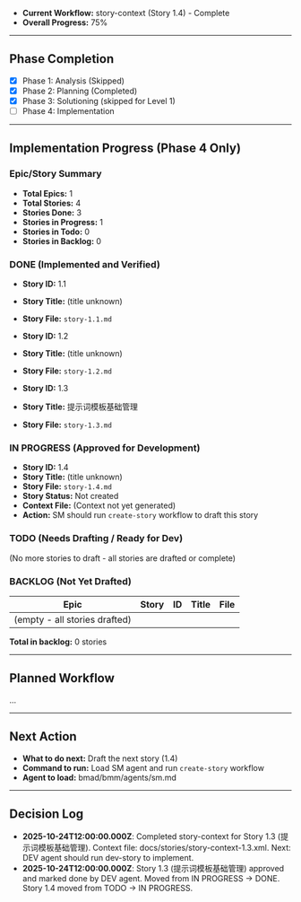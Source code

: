 - **Current Workflow:** story-context (Story 1.4) - Complete
- **Overall Progress:** 75%

---

## Phase Completion

- [x] Phase 1: Analysis (Skipped)
- [x] Phase 2: Planning (Completed)
- [x] Phase 3: Solutioning (skipped for Level 1)
- [ ] Phase 4: Implementation

---

## Implementation Progress (Phase 4 Only)

### Epic/Story Summary
- **Total Epics:** 1
- **Total Stories:** 4
- **Stories Done:** 3
- **Stories in Progress:** 1
- **Stories in Todo:** 0
- **Stories in Backlog:** 0

### DONE (Implemented and Verified)
- **Story ID:** 1.1
- **Story Title:** (title unknown)
- **Story File:** `story-1.1.md`

- **Story ID:** 1.2
- **Story Title:** (title unknown)
- **Story File:** `story-1.2.md`

- **Story ID:** 1.3
- **Story Title:** 提示词模板基础管理
- **Story File:** `story-1.3.md`

### IN PROGRESS (Approved for Development)
- **Story ID:** 1.4
- **Story Title:** (title unknown)
- **Story File:** `story-1.4.md`
- **Story Status:** Not created
- **Context File:** (Context not yet generated)
- **Action:** SM should run `create-story` workflow to draft this story

### TODO (Needs Drafting / Ready for Dev)
(No more stories to draft - all stories are drafted or complete)

### BACKLOG (Not Yet Drafted)
| Epic | Story | ID | Title | File |
|---|---|---|---|---|
| (empty - all stories drafted) | | | | |
**Total in backlog:** 0 stories

---

## Planned Workflow
...

---

## Next Action

- **What to do next:** Draft the next story (1.4)
- **Command to run:** Load SM agent and run `create-story` workflow
- **Agent to load:** bmad/bmm/agents/sm.md

---

## Decision Log
- **2025-10-24T12:00:00.000Z**: Completed story-context for Story 1.3 (提示词模板基础管理). Context file: docs/stories/story-context-1.3.xml. Next: DEV agent should run dev-story to implement.
- **2025-10-24T12:00:00.000Z**: Story 1.3 (提示词模板基础管理) approved and marked done by DEV agent. Moved from IN PROGRESS → DONE. Story 1.4 moved from TODO → IN PROGRESS.
